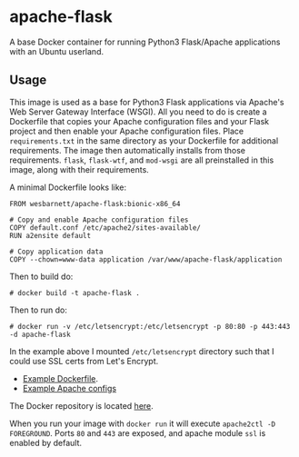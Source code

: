# apache-flask

A base Docker container for running Python3 Flask/Apache applications
with an Ubuntu userland.

## Usage

This image is used as a base for Python3 Flask applications via
Apache's Web Server Gateway Interface (WSGI). All you need to do is
create a Dockerfile that copies your Apache configuration files and
your Flask project and then enable your Apache configuration files.
Place `requirements.txt` in the same directory as your Dockerfile for
additional requirements. The image then automatically installs from
those requirements. `flask`, `flask-wtf`, and `mod-wsgi` are all
preinstalled in this image, along with their requirements.

A minimal Dockerfile looks like:

    FROM wesbarnett/apache-flask:bionic-x86_64

    # Copy and enable Apache configuration files
    COPY default.conf /etc/apache2/sites-available/
    RUN a2ensite default

    # Copy application data
    COPY --chown=www-data application /var/www/apache-flask/application

Then to build do:

    # docker build -t apache-flask .

Then to run do:

    # docker run -v /etc/letsencrypt:/etc/letsencrypt -p 80:80 -p 443:443 -d apache-flask

In the example above I mounted `/etc/letsencrypt` directory such that
I could use SSL certs from Let's Encrypt.

* [Example Dockerfile](https://github.com/wesbarnett/movie-ratings/blob/master/Dockerfile).
* [Example Apache configs](https://github.com/wesbarnett/movie-ratings/tree/master/apache)

The Docker repository is located
[here](https://hub.docker.com/r/wesbarnett/ubuntu-flask/).

When you run your image with `docker run` it will execute `apache2ctl
-D FOREGROUND`. Ports `80` and `443` are exposed, and apache module
`ssl` is enabled by default.
